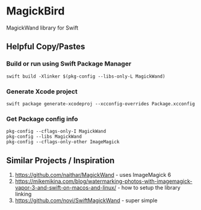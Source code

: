 # MagickBird

MagickWand library for Swift


## Helpful Copy/Pastes

### Build or run using Swift Package Manager

    swift build -Xlinker $(pkg-config --libs-only-L MagickWand)

### Generate Xcode project

    swift package generate-xcodeproj --xcconfig-overrides Package.xcconfig

### Get Package config info

    pkg-config --cflags-only-I MagickWand
    pkg-config --libs MagickWand
    pkg-config --cflags-only-other ImageMagick


## Similar Projects / Inspiration

1. https://github.com/naithar/MagickWand - uses ImageMagick 6
2. https://mikemikina.com/blog/watermarking-photos-with-imagemagick-vapor-3-and-swift-on-macos-and-linux/ - how to setup the library linking
3. https://github.com/novi/SwiftMagickWand - super simple
